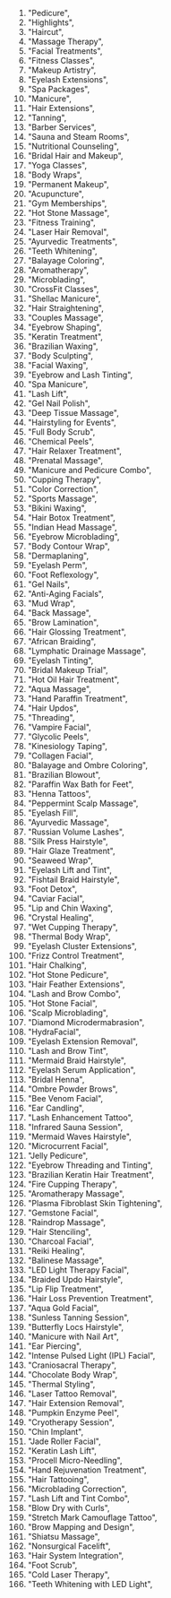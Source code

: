 1. "Pedicure", 
2. "Highlights", 
3. "Haircut", 
4. "Massage Therapy", 
5. "Facial Treatments", 
6. "Fitness Classes", 
7. "Makeup Artistry", 
8. "Eyelash Extensions", 
9. "Spa Packages", 
10. "Manicure",
11. "Hair Extensions", 
12. "Tanning", 
13. "Barber Services", 
14. "Sauna and Steam Rooms", 
15. "Nutritional Counseling", 
16. "Bridal Hair and Makeup", 
17. "Yoga Classes", 
18. "Body Wraps",
19. "Permanent Makeup", 
20. "Acupuncture", 
21. "Gym Memberships", 
22. "Hot Stone Massage", 
23. "Fitness Training", 
24. "Laser Hair Removal", 
25. "Ayurvedic Treatments", 
26. "Teeth Whitening",
27. "Balayage Coloring", 
28. "Aromatherapy", 
29. "Microblading", 
30. "CrossFit Classes", 
31. "Shellac Manicure", 
32. "Hair Straightening", 
33. "Couples Massage", 
34. "Eyebrow Shaping",
35. "Keratin Treatment", 
36. "Brazilian Waxing", 
37. "Body Sculpting", 
38. "Facial Waxing", 
39. "Eyebrow and Lash Tinting", 
40. "Spa Manicure", 
41. "Lash Lift", 
42. "Gel Nail Polish",
43. "Deep Tissue Massage", 
44. "Hairstyling for Events", 
45. "Full Body Scrub", 
46. "Chemical Peels", 
47. "Hair Relaxer Treatment", 
48. "Prenatal Massage", 
49. "Manicure and Pedicure Combo",
50. "Cupping Therapy", 
51. "Color Correction", 
52. "Sports Massage", 
53. "Bikini Waxing", 
54. "Hair Botox Treatment", 
55. "Indian Head Massage", 
56. "Eyebrow Microblading",
57. "Body Contour Wrap", 
58. "Dermaplaning", 
59. "Eyelash Perm", 
60. "Foot Reflexology", 
61. "Gel Nails", 
62. "Anti-Aging Facials", 
63. "Mud Wrap", 
64. "Back Massage", 
65. "Brow Lamination",
66. "Hair Glossing Treatment", 
67. "African Braiding", 
68. "Lymphatic Drainage Massage", 
69. "Eyelash Tinting", 
70. "Bridal Makeup Trial", 
71. "Hot Oil Hair Treatment", 
72. "Aqua Massage",
73. "Hand Paraffin Treatment", 
74. "Hair Updos", 
75. "Threading", 
76. "Vampire Facial", 
77. "Glycolic Peels", 
78. "Kinesiology Taping", 
79. "Collagen Facial", 
80. "Balayage and Ombre Coloring",
81. "Brazilian Blowout", 
82. "Paraffin Wax Bath for Feet", 
83. "Henna Tattoos", 
84. "Peppermint Scalp Massage", 
85. "Eyelash Fill", 
86. "Ayurvedic Massage", 
87. "Russian Volume Lashes",
88. "Silk Press Hairstyle", 
89. "Hair Glaze Treatment", 
90. "Seaweed Wrap", 
91. "Eyelash Lift and Tint", 
92. "Fishtail Braid Hairstyle", 
93. "Foot Detox", 
94. "Caviar Facial", 
95. "Lip and Chin Waxing",
96. "Crystal Healing", 
97. "Wet Cupping Therapy", 
98. "Thermal Body Wrap", 
99. "Eyelash Cluster Extensions", 
100. "Frizz Control Treatment", 
101. "Hair Chalking", 
102. "Hot Stone Pedicure",
103. "Hair Feather Extensions", 
104. "Lash and Brow Combo", 
105. "Hot Stone Facial", 
106. "Scalp Microblading", 
107. "Diamond Microdermabrasion", 
108. "HydraFacial", 
109. "Eyelash Extension Removal",
110. "Lash and Brow Tint", 
111. "Mermaid Braid Hairstyle", 
112. "Eyelash Serum Application", 
113. "Bridal Henna", 
114. "Ombre Powder Brows", 
115. "Bee Venom Facial", 
116. "Ear Candling",
117. "Lash Enhancement Tattoo", 
118. "Infrared Sauna Session", 
119. "Mermaid Waves Hairstyle", 
120. "Microcurrent Facial", 
121. "Jelly Pedicure", 
122. "Eyebrow Threading and Tinting",
123. "Brazilian Keratin Hair Treatment", 
124. "Fire Cupping Therapy", 
125. "Aromatherapy Massage", 
126. "Plasma Fibroblast Skin Tightening", 
127. "Gemstone Facial", 
128. "Raindrop Massage",
129. "Hair Stenciling", 
130. "Charcoal Facial", 
131. "Reiki Healing", 
132. "Balinese Massage", 
133. "LED Light Therapy Facial", 
134. "Braided Updo Hairstyle", 
135. "Lip Flip Treatment",
136. "Hair Loss Prevention Treatment", 
137. "Aqua Gold Facial", 
138. "Sunless Tanning Session", 
139. "Butterfly Locs Hairstyle", 
140. "Manicure with Nail Art", 
141. "Ear Piercing",
142. "Intense Pulsed Light (IPL) Facial", 
143. "Craniosacral Therapy", 
144. "Chocolate Body Wrap", 
145. "Thermal Styling", 
146. "Laser Tattoo Removal", 
147. "Hair Extension Removal",
148. "Pumpkin Enzyme Peel", 
149. "Cryotherapy Session", 
150. "Chin Implant", 
151. "Jade Roller Facial", 
152. "Keratin Lash Lift", 
153. "Procell Micro-Needling", 
154. "Hand Rejuvenation Treatment",
155. "Hair Tattooing", 
156. "Microblading Correction", 
157. "Lash Lift and Tint Combo", 
158. "Blow Dry with Curls", 
159. "Stretch Mark Camouflage Tattoo", 
160. "Brow Mapping and Design",
161. "Shiatsu Massage", 
162. "Nonsurgical Facelift", 
163. "Hair System Integration", 
164. "Foot Scrub", 
165. "Cold Laser Therapy", 
166. "Teeth Whitening with LED Light",
